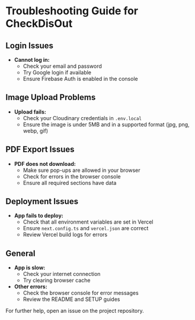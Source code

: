 # Troubleshooting Guide for CheckDisOut

## Login Issues
- **Cannot log in:**
  - Check your email and password
  - Try Google login if available
  - Ensure Firebase Auth is enabled in the console

## Image Upload Problems
- **Upload fails:**
  - Check your Cloudinary credentials in `.env.local`
  - Ensure the image is under 5MB and in a supported format (jpg, png, webp, gif)

## PDF Export Issues
- **PDF does not download:**
  - Make sure pop-ups are allowed in your browser
  - Check for errors in the browser console
  - Ensure all required sections have data

## Deployment Issues
- **App fails to deploy:**
  - Check that all environment variables are set in Vercel
  - Ensure `next.config.ts` and `vercel.json` are correct
  - Review Vercel build logs for errors

## General
- **App is slow:**
  - Check your internet connection
  - Try clearing browser cache
- **Other errors:**
  - Check the browser console for error messages
  - Review the README and SETUP guides

For further help, open an issue on the project repository. 
